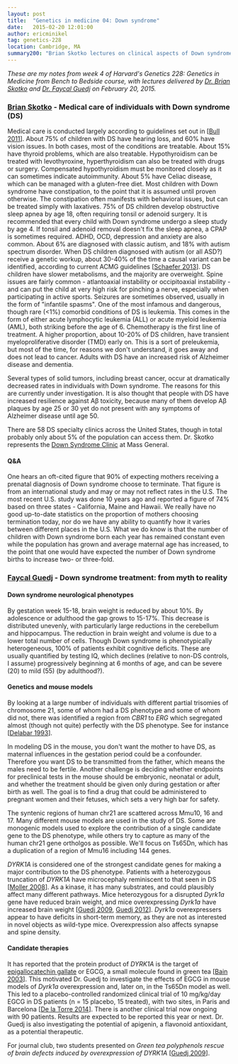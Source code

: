 ```yaml
---
layout: post
title:  "Genetics in medicine 04: Down syndrome"
date:   2015-02-20 12:01:00
author: ericminikel
tag: genetics-228
location: Cambridge, MA
summary200: "Brian Skotko lectures on clinical aspects of Down syndrome. Faycal Guedj lectures on mouse models of Down syndrome and preclinical therapeutic trials."
---
```


*These are my notes from week 4 of Harvard's Genetics 228: Genetics in Medicine from Bench to Bedside course, with lectures delivered by [Dr. Brian Skotko](http://www.massgeneral.org/children/services/down-syndrome/brian-skotko-md-mpp.aspx) and [Dr. Faycal Guedj](http://sackler.tufts.edu/Academics/Postdocs/Faycal-Guedj) on February 20, 2015.*

### [Brian Skotko](http://www.massgeneral.org/children/services/down-syndrome/brian-skotko-md-mpp.aspx) - Medical care of individuals with Down syndrome (DS)

Medical care is conducted largely according to guidelines set out in [[Bull 2011]]. About 75% of children with DS have hearing loss, and 60% have vision issues. In both cases, most of the conditions are treatable. About 15% have thyroid problems, which are also treatable. Hypothyroidism can be treated with levothyroxine, hyperthyroidism can also be treated with drugs or surgery. Compensated hypothyroidism must be monitored closely as it can sometimes indicate autoimmunity. About 5% have Celiac disease, which can be managed with a gluten-free diet. Most children with Down syndrome have constipation, to the point that it is assumed until proven otherwise. The constipation often manifests with behavioral issues, but can be treated simply with laxatives. 75% of DS children develop obstructive sleep apnea by age 18, often requiring tonsil or adenoid surgery. It is recommended that every child with Down syndrome undergo a sleep study by age 4. If tonsil and adenoid removal doesn't fix the sleep apnea, a CPAP is sometimes required. ADHD, OCD, depression and anxiety are also common. About 6% are diagnosed with classic autism, and 18% with autism spectrum disorder. When DS children diagnosed with autism (or all ASD?) receive a genetic workup, about 30-40% of the time a causal variant can be identified, according to current ACMG guidelines [[Schaefer 2013]]. DS children have slower metabolisms, and the majority are overweight. Spine issues are fairly common - atlantoaxial instability or occipitoaxial instability - and can put the child at very high risk for pinching a nerve, especially when participating in active sports. Seizures are sometimes observed, usually in the form of "infantile spasms". One of the most infamous and dangerous, though rare (<1%) comorbid conditions of DS is leukemia. This comes in the form of either acute lymphocytic leukemia (ALL) or acute myeloid leukemia (AML), both striking before the age of 6. Chemotherapy is the first line of treatment. A higher proportion, about 10-20% of DS children, have transient myeloproliferative disorder (TMD) early on. This is a sort of preleukemia, but most of the time, for reasons we don't understand, it goes away and does not lead to cancer. Adults with DS have an increased risk of Alzheimer disease and dementia.

Several types of solid tumors, including breast cancer, occur at dramatically decreased rates in individuals with Down syndrome. The reasons for this are currently under investigation. It is also thought that people with DS have increased resilience against A&beta; toxicity, because many of them develop A&beta; plaques by age 25 or 30 yet do not present with any symptoms of Alzheimer disease until age 50.

There are 58 DS specialty clinics across the United States, though in total probably only about 5% of the population can access them. Dr. Skotko represents the [Down Syndrome Clinic](http://massgeneral.org/downsyndrome) at Mass General.

#### Q&A

One hears an oft-cited figure that 90% of expecting mothers receiving a prenatal diagnosis of Down syndrome choose to terminate. That figure is from an international study and may or may not reflect rates in the U.S. The most recent U.S. study was done 10 years ago and reported a figure of 74% based on three states - California, Maine and Hawaii. We really have no good up-to-date statistics on the proportion of mothers choosing termination today, nor do we have any ability to quantify how it varies between different places in the U.S. What we do know is that the number of children with Down syndrome born each year has remained constant even while the population has grown and average maternal age has increased, to the point that one would have expected the number of Down syndrome births to increase two- or three-fold.

### [Faycal Guedj](http://sackler.tufts.edu/Academics/Postdocs/Faycal-Guedj) - Down syndrome treatment: from myth to reality

#### Down syndrome neurological phenotypes

By gestation week 15-18, brain weight is reduced by about 10%. By adolescence or adulthood the gap grows to 15-17%. This decrease is distributed unevenly, with particularly large reductions in the cerebellum and hippocampus. The reduction in brain weight and volume is due to a lower total number of cells. Though Down syndrome is phenotypically heterogeneous, 100% of patients exhibit cognitive deficits. These are usually quantified by testing IQ, which declines (relative to non-DS controls, I assume) progressively beginning at 6 months of age, and can be severe (20) to mild (55) (by adulthood?).

#### Genetics and mouse models

By looking at a large number of individuals with different partial trisomies of chromosome 21, some of whom had a DS phenotype and some of whom did not, there was identified a region from *CBR1* to *ERG* which segregated almost (though not quite) perfectly with the DS phenotype. See for instance [[Delabar 1993]].

In modeling DS in the mouse, you don't want the mother to have DS, as maternal influences in the gestation period could be a confounder. Therefore you want DS to be transmitted from the father, which means the males need to be fertile. Another challenge is deciding whether endpoints for preclinical tests in the mouse should be embryonic, neonatal or adult, and whether the treatment should be given only during gestation or after birth as well. The goal is to find a drug that could be administered to pregnant women and their fetuses, which sets a very high bar for safety.

The syntenic regions of human chr21 are scattered across Mmu10, 16 and 17. Many different mouse models are used in the study of DS. Some are monogenic models used to explore the contribution of a single candidate gene to the DS phenotype, while others try to capture as many of the human chr21 gene ortholgos as possible. We'll focus on Ts65Dn, which has a duplication of a region of Mmu16 including 144 genes.

*DYRK1A* is considered one of the strongest candidate genes for making a major contribution to the DS phenotype. Patients with a heterozygous truncation of *DYRK1A* have microcephaly reminiscent to that seen in DS [[Moller 2008]]. As a kinase, it has many substrates, and could plausibly affect many different pathways. Mice heterozygous for a disrupted *Dyrk1a* gene have reduced brain weight, and mice overexpressing *Dyrk1a* have increased brain weight [[Guedj 2009], [Guedj 2012]]. *Dyrk1a* overexpressers appear to have deficits in short-term memory, as they are not as interested in novel objects as wild-type mice. Overexpression also affects synapse and spine density.

#### Candidate therapies

It has reported that the protein product of *DYRK1A* is the target of [epigallocatechin gallate](http://en.wikipedia.org/wiki/Epigallocatechin_gallate) or EGCG, a small molecule found in green tea [[Bain 2003]]. This motivated Dr. Guedj to investigate the effects of EGCG in mouse models of *Dyrk1a* overexpression and, later on, in the Ts65Dn model as well. This led to a placebo-controlled randomized clinical trial of 10 mg/kg/day EGCG in DS patients (n = 15 placebo, 15 treated), with two sites, in Paris and Barcelona [[De la Torre 2014]]. There is another clinical trial now ongoing with 90 patients. Results are expected to be reported this year or next. Dr. Guedj is also investigating the potential of apigenin, a flavonoid antioxidant, as a potential therapeutic.

For journal club, two students presented on *Green tea polyphenols rescue of brain defects induced by overexpression of DYRK1A* [[Guedj 2009]].

[Bull 2011]: http://www.ncbi.nlm.nih.gov/pubmed/21788214 "Bull MJ; Committee on Genetics. Health supervision for children with Down syndrome. Pediatrics. 2011 Aug;128(2):393-406. doi: 10.1542/peds.2011-1605. Epub  2011 Jul 25. Erratum in: Pediatrics. 2011 Dec;128(6):1212. PubMed PMID: 21788214."

[Schaefer 2013]: http://www.ncbi.nlm.nih.gov/pubmed/23519317 "Schaefer GB, Mendelsohn NJ; Professional Practice and Guidelines Committee. Clinical genetics evaluation in identifying the etiology of autism spectrum disorders: 2013 guideline revisions. Genet Med. 2013 May;15(5):399-407. doi: 10.1038/gim.2013.32. Epub 2013 Mar 21. Erratum in: Genet Med. 2013 Aug;15(8):669. PubMed PMID: 23519317."

[Delabar 1993]: http://www.ncbi.nlm.nih.gov/pubmed/8055322 "Delabar JM, Theophile D, Rahmani Z, Chettouh Z, Blouin JL, Prieur M, Noel B, Sinet PM. Molecular mapping of twenty-four features of Down syndrome on chromosome 21. Eur J Hum Genet. 1993;1(2):114-24. PubMed PMID: 8055322."

[Moller 2008]: http://www.ncbi.nlm.nih.gov/pubmed/18405873 "Møller RS, Kübart S, Hoeltzenbein M, Heye B, Vogel I, Hansen CP, Menzel C, Ullmann R, Tommerup N, Ropers HH, Tümer Z, Kalscheuer VM. Truncation of the Down  syndrome candidate gene DYRK1A in two unrelated patients with microcephaly. Am J  Hum Genet. 2008 May;82(5):1165-70. doi: 10.1016/j.ajhg.2008.03.001. Epub 2008 Apr 10. PubMed PMID: 18405873; PubMed Central PMCID: PMC2427221."

[Guedj 2009]: http://www.ncbi.nlm.nih.gov/pubmed/19242551 "Guedj F, Sébrié C, Rivals I, Ledru A, Paly E, Bizot JC, Smith D, Rubin E, Gillet B, Arbones M, Delabar JM. Green tea polyphenols rescue of brain defects induced by overexpression of DYRK1A. PLoS One. 2009;4(2):e4606. doi: 10.1371/journal.pone.0004606. Epub 2009 Feb 26. PubMed PMID: 19242551; PubMed Central PMCID: PMC2645681."

[De la Torre 2014]: http://www.ncbi.nlm.nih.gov/pubmed/24039182 "De la Torre R, De Sola S, Pons M, Duchon A, de Lagran MM, Farré M, Fitó M, Benejam B, Langohr K, Rodriguez J, Pujadas M, Bizot JC, Cuenca A, Janel N, Catuara S, Covas MI, Blehaut H, Herault Y, Delabar JM, Dierssen M. Epigallocatechin-3-gallate, a DYRK1A inhibitor, rescues cognitive deficits in Down syndrome mouse models and in humans. Mol Nutr Food Res. 2014 Feb;58(2):278-88. doi: 10.1002/mnfr.201300325. Epub 2013 Sep 14. PubMed PMID: 24039182."

[Guedj 2012]: http://www.ncbi.nlm.nih.gov/pubmed/22293606 "Guedj F, Pereira PL, Najas S, Barallobre MJ, Chabert C, Souchet B, Sebrie C, Verney C, Herault Y, Arbones M, Delabar JM. DYRK1A: a master regulatory protein controlling brain growth. Neurobiol Dis. 2012 Apr;46(1):190-203. doi: 10.1016/j.nbd.2012.01.007. Epub 2012 Jan 26. Erratum in: Neurobiol Dis. 2012 Aug;47(2):294. PubMed PMID: 22293606."

[Bain 2003]: http://www.ncbi.nlm.nih.gov/pubmed/12534346 "Bain J, McLauchlan H, Elliott M, Cohen P. The specificities of protein kinase  inhibitors: an update. Biochem J. 2003 Apr 1;371(Pt 1):199-204. PubMed PMID: 12534346; PubMed Central PMCID: PMC1223271."

